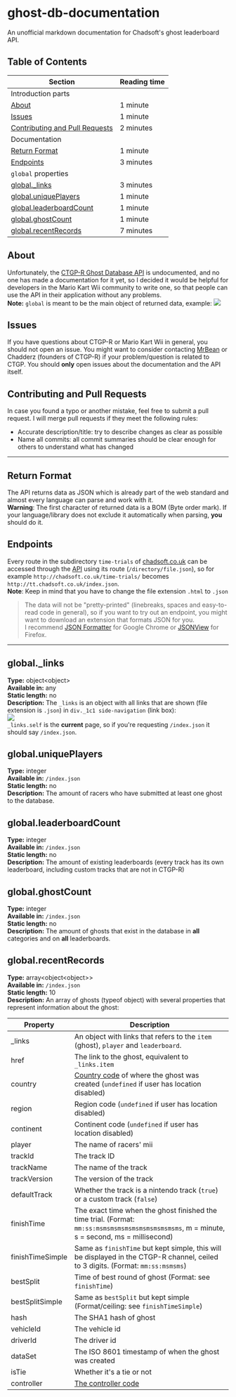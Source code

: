 # ghost-db-documentation
An unofficial markdown documentation for Chadsoft's ghost leaderboard API.

## Table of Contents
| Section | Reading time|
|---------|-------------|
| Introduction parts |
| <a href="#about">About</a>  | 1 minute |
| <a href="#issues">Issues</a> | 1 minute |
| <a href="#contributing-and-pull-requests">Contributing and Pull Requests</a>| 2 minutes
| Documentation |
| <a href="#return-format">Return Format | 1 minute
| <a href="#endpoints">Endpoints</a> | 3 minutes |
| `global` properties |
| <a href="#global_links">global._links</a> | 3 minutes
| <a href="#global_uniquePlayers">global.uniquePlayers</a> | 1 minute
| <a href="#global_leaderboardCount">global.leaderboardCount</a> | 1 minute
| <a href="#global_ghostCount">global.ghostCount</a> | 1 minute
| <a href="#global_recentRecords">global.recentRecords</a> | 7 minutes


## About
Unfortunately, the <a href="http://chadsoft.co.uk/time-trials/">CTGP-R Ghost Database API</a> is undocumented, and no one has made a documentation for it yet, so I decided it would be helpful for developers in the Mario Kart Wii community to write one, so that people can use the API in their application without any problems. <br/>
**Note:** `global` is meant to be the main object of returned data, example:
<img src="https://i.imgur.com/kvsOhxE.png" />

## Issues
If you have questions about CTGP-R or Mario Kart Wii in general, you should not open an issue. You might want to consider contacting <a href="https://www.youtube.com/user/MrBean35000vr">MrBean</a> or Chadderz (founders of CTGP-R) if your problem/question is related to CTGP. You should **only** open issues about the documentation and the API itself.

## Contributing and Pull Requests
In case you found a typo or another mistake, feel free to submit a pull request. I will merge pull requests if they meet the following rules:
- Accurate description/title: try to describe changes as clear as possible
- Name all commits: all commit summaries should be clear enough for others to understand what has changed

---
## Return Format
The API returns data as JSON which is already part of the web standard and almost every language can parse and work with it. <br />
**Warning**: The first character of returned data is a BOM (Byte order mark). If your language/library does not exclude it automatically when parsing, __you__ should do it.

## Endpoints
Every route in the subdirectory `time-trials` of <a href="http://chadsoft.co.uk/">chadsoft.co.uk</a> can be accessed through the <a href="http://tt.chadsoft.co.uk/index.json">API</a> using its route (`/directory/file.json`), so for example `http://chadsoft.co.uk/time-trials/` becomes `http://tt.chadsoft.co.uk/index.json`. <br/>
**Note**: Keep in mind that you have to change the file extension `.html` to `.json`
>The data will not be "pretty-printed" (linebreaks, spaces and easy-to-read code in general), so if you want to try out an endpoint, you might want to download an extension that formats JSON for you. <br />
>I recommend <a href="https://chrome.google.com/webstore/detail/json-formatter/bcjindcccaagfpapjjmafapmmgkkhgoa?hl=en">JSON Formatter</a> for Google Chrome or <a href="https://addons.mozilla.org/en-US/firefox/addon/jsonview/">JSONView</a> for Firefox.
---
## global._links
**Type:** object&lt;object&gt; <br/>
**Available in:** any<br/>
**Static length:** no<br/>
**Description:** The `_links` is an object with all links that are shown (file extension is `.json`) in `div._1c1 side-navigation` (link box): <br/>
<img src="https://i.imgur.com/Yjb8WOT.png" /> <br/>
`_links.self` is the **current** page, so if you're requesting `/index.json` it should say `/index.json`.

## global.uniquePlayers
**Type:** integer <br />
**Available in:** `/index.json` <br/>
**Static length:** no<br/>
**Description:** The amount of racers who have submitted at least one ghost to the database.

## global.leaderboardCount
**Type:** integer <br />
**Available in:** `/index.json` <br />
**Static length:** no<br/>
**Description:** The amount of existing leaderboards (every track has its own leaderboard, including custom tracks that are not in CTGP-R)

## global.ghostCount
**Type:** integer <br />
**Available in:** `/index.json` <br/>
**Static length:** no<br/>
**Description:** The amount of ghosts that exist in the database in **all** categories and on **all** leaderboards.

## global.recentRecords
**Type:** array&lt;object&lt;object&gt;&gt; <br/>
**Available in:** `/index.json` <br/>
**Static length:** 10 <br/>
**Description:** An array of ghosts (typeof object) with several properties that represent information about the ghost: <br />

| Property | Description |
|----------|-------------|
| _links   | An object with links that refers to the `item` (ghost), `player` and `leaderboard`. |
| href | The link to the ghost, equivalent to `_links.item` |
| country | <a href="https://wiibrew.org/wiki/Country_Codes">Country code</a> of where the ghost was created (`undefined` if user has location disabled)
| region | Region code (`undefined` if user has location disabled)
| continent | Continent code (`undefined` if user has location disabled)
| player | The name of racers' mii |
| trackId | The track ID |
| trackName | The name of the track |
| trackVersion | The version of the track |
| defaultTrack | Whether the track is a nintendo track (`true`) or a custom track (`false`) |
| finishTime | The exact time when the ghost finished the time trial. (Format: `mm:ss:msmsmsmsmsmsmsmsmsmsmsms`, m = minute, s = second, ms = millisecond) |
| finishTimeSimple | Same as `finishTime` but kept simple, this will be displayed in the CTGP-R channel, ceiled to 3 digits. (Format: `mm:ss:msmsms`) |
| bestSplit | Time of best round of ghost (Format: see `finishTime`) |
| bestSplitSimple | Same as `bestSplit` but kept simple (Format/ceiling: see `finishTimeSimple`) |
| hash | The SHA1 hash of ghost |
| vehicleId | The vehicle id |
| driverId | The driver id |
| dataSet | The ISO 8601 timestamp of when the ghost was created |
| isTie | Whether it's a tie or not |
| controller | [The controller code](https://github.com/y21/wiiset-bot/blob/master/controllerCodes.json)
